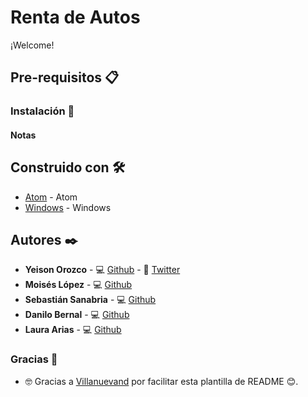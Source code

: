 # Renta de Autos

¡Welcome!

## Pre-requisitos 📋


### Instalación 🔧


#### Notas

## Construido con 🛠️

* [Atom](https://atom.io/) - Atom
* [Windows](https://www.microsoft.com/es-co/windows/) - Windows

## Autores ✒️

* **Yeison Orozco** - 💻 [Github](https://gist.github.com/yeison-oc)­­ - 📱 [Twitter](https://twitter.com/yeison__oc)
* **Moisés López** - 💻 [Github](https://github.com/Moises2681)
* **Sebastián Sanabria** - 💻 [Github](https://github.com/Sebas2329)
* **Danilo Bernal** - 💻 [Github](https://github.com/Killdan)­­
* **Laura Arias** - 💻 [Github](https://github.com/LauraArias21)­­

### Gracias 🎁

* 🤓 Gracias a [Villanuevand](https://github.com/Villanuevand) por facilitar esta plantilla de README 😊.
